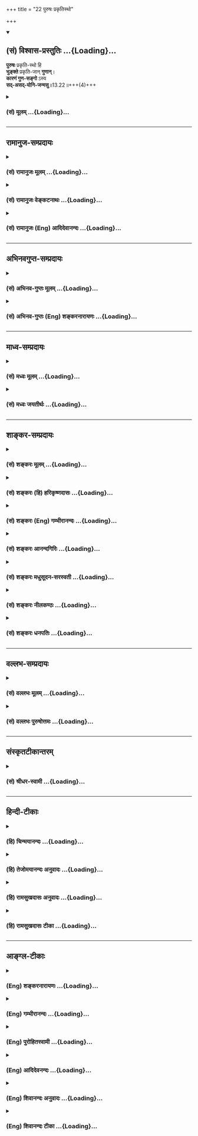 +++
title = "22 पुरुषः प्रकृतिस्थो"

+++
<div class="js_include" newlevelforh1="2" title="(सं) विश्वास-प्रस्तुतिः" unfilled url="/mahAbhAratam/vyAsaH/shlokashaH/06-bhIShma-parva/03-bhagavad-gItA-parva/saMskRtam/vishvAsa-prastutiH/13_xetra-xetrajna-yogaH/22_puruShaH_prakRtis.md">
<details open><summary><h2>(सं) विश्वास-प्रस्तुतिः ...{Loading}...</h2></summary>

**पुरुषः** प्रकृति-स्थो हि  
**भुङ्क्ते** प्रकृति-जान् **गुणान्**।  
**कारणं गुण-सङ्गो** ऽस्य  
**सद्-असद्-योनि-जन्मसु**॥13.22॥+++(4)+++
</details>
</div>
<div class="js_include collapsed" newlevelforh1="3" title="(सं) मूलम्" unfilled url="/mahAbhAratam/vyAsaH/shlokashaH/06-bhIShma-parva/03-bhagavad-gItA-parva/saMskRtam/mUlam/13_xetra-xetrajna-yogaH/22_puruShaH_prakRtis.md">
<details><summary><h3>(सं) मूलम् ...{Loading}...</h3></summary>

पुरुषः प्रकृतिस्थो हि भुङ्क्ते प्रकृतिजान्गुणान्।  
कारणं गुणसङ्गोऽस्य सदसद्योनिजन्मसु।।13.22।।
</details>
</div>


_________________
## रामानुज-सम्प्रदायः
<div class="js_include collapsed" newlevelforh1="3" title="(सं) रामानुजः मूलम्" unfilled url="/mahAbhAratam/vyAsaH/shlokashaH/06-bhIShma-parva/03-bhagavad-gItA-parva/saMskRtam/rAmAnujaH/mUlam/13_xetra-xetrajna-yogaH/22_puruShaH_prakRtis.md">
<details><summary><h3>(सं) रामानुजः मूलम् ...{Loading}...</h3></summary>

।।13.21।। गुणशब्दः स्वकार्येषु औपचारिकः; स्वतःस्वानुभवैकसुखः **पुरुषः
प्रकृतिस्थः** प्रकृतिसंसृष्टः **प्रकृतिजान् गुणान्**
प्रकृतिसंसर्गौपाधिकान् सत्त्वादिगुणकार्यभूतान् सुखदुःखादीन् **भुङ्क्ते**
अनुभवति। प्रकृतिसंसर्गहेतुम् आह --
पूर्वपूर्वप्रकृतिपरिणामरूपदेवमनुष्यादियोनिविशेषेषु स्थितः अयं पुरुषः
तत्तद्योनिप्रयुक्तसत्त्वादिगुणमयेषुसुखदुःखादिषु सक्तः तत्साधनहेतुभूतेषु
पुण्यपापकर्मसु प्रवर्तते; ततः तत्पुण्यपापफलानुभवाय सदसद्योनिषु
साध्वसाधुयोनिषु जायते। ततः च कर्म आरभते; ततः च जायते; यावद्
अमानित्वादिकान् आत्मप्राप्तिसाधनभूतान् गुणान् न सेवते; तावद् एव संसरति;
तदिदम् उक्तम् -- **कारणं गुणसङ्गः अस्य सदसद्योनिजन्मसु।** इति।

</details>
</div>
<div class="js_include collapsed" newlevelforh1="3" title="(सं) रामानुजः वेङ्कटनाथः" unfilled url="/mahAbhAratam/vyAsaH/shlokashaH/06-bhIShma-parva/03-bhagavad-gItA-parva/saMskRtam/rAmAnujaH/venkaTanAthaH/13_xetra-xetrajna-yogaH/22_puruShaH_prakRtis.md">
<details><summary><h3>(सं) रामानुजः वेङ्कटनाथः ...{Loading}...</h3></summary>

\[13.22\] इत्यनन्तरोक्तिश्च व्याहन्येतेति भावः।  
  
।।13.22।। उक्तैकदेशे शङ्कोदयार्थमुक्तवक्ष्यमाणपुनरुक्तिपरिहारार्थं चोक्तं
विविच्यानुभाषते -- एवमिति। परिशुद्धस्यानुभवसुखैकतानस्य प्रत्यगात्मनो
वैषयिकबाह्यसुखदुःखोपभोगो न तात्त्विकः स्यात्; अपि तु स्फटिकमणौ
जपाकुसुमपाटलिमवदासक्तिविशेषादारोपित एव स्यादिति शङ्कापुरुषः इत्यर्धेन
परिह्रियत इत्याह -- पुरुषस्येति। सत्त्वादिगुणा न साक्षाद्भोक्तव्याः;
सुखदुःखमोहकार्योन्नेयतयातीन्द्रियत्वात्; तत्सुखदुःखानां भोक्तृत्वं च
प्रसक्तमुपपादनीयम् तच्च हिशब्देन द्योतितम्। अत्र तुप्रकृतिजान् गुणान्
भुङक्ते इति गुणभोक्तृत्वं कथमुच्यते इत्यत्राह -- गुणशब्द
इति। स्वकार्येष्विति लक्षणानिमित्तकथनम्। स्वशब्देन गुणस्वरूपग्रहणम्।
यद्यपि गुणशब्दः सुखदुःखेष्वपि मुख्यः; तथापि
प्रकृतिगुणत्वस्यविवक्षितत्वादौपचारिक इत्युक्तम्। उत्तरत्रापि हि बहुशो
गुणशब्दः सत्त्वादिविषय एव। यथावस्थिताकारोऽत्र पुरुषशब्देनानूदित इत्याह
-- स्वतस्स्वानुभवैकसुख इति। प्रकृतिस्थशब्दः स्वास्थ्यादिपरोऽपि प्रयुज्यत
इति तद्व्युदासायप्रकृतिसंसृष्ट इत्युक्तम्। प्रकृतिजान् इत्यनेन
प्रकृत्याश्रयत्वं न विवक्षितम्;सुख्यहं; दुःख्यहम् इति स्वाश्रिततयैव
तदुपलम्भात्; अन्तःकरणविकाराणां सुखादीनां स्वात्मन्यारोप इति पक्षस्य
निर्दिष्टप्रमाणविरुद्धत्वात्। अतस्तदुपाधिकत्वमेव विवक्षितमिति ज्ञापनाय
प्रकृतिसंसर्गोपाधिकत्वोक्तिः। आदिशब्देन
पूर्वसमभिव्याहृतेच्छाद्वेषादिसङ्ग्रहः। तेऽपि हि कर्मफलभूता भोक्तव्याः।
आत्मनेपदान्तत्वादर्थानन्वयाच्चात्र पालनार्थत्वमयुक्तम्
अभ्यवहारार्थोऽप्यत्रानौचित्यादेव त्यक्तः अतोऽत्रभुङ्क्ते इति
प्रस्तुतानुभवमात्रं विवक्षितम्। स्वसमवेतवर्तमानसुखदुःखसाक्षात्कारो भोग
इत्यपि हि लक्षयन्तीत्यभिप्रायेणाह -- अनुभवतीति।  
  
स्वानुभवैकतानस्य वैषयिसुखदुःखोपभोगे प्रकृतिसंसर्गो हेतुरुक्तः;
परिशुद्धस्यात्मनः सोऽपि प्रकृतिसंसर्गः कथं इति शङ्कामनन्तरं
परिहरतीत्यभिप्रायेणाहप्रकृतिसंसर्गहेतुमाहेति। बीजाङ्कुरन्यायेन
प्रवाहानादित्वादन्योन्याश्रयणचक्रकादिपरिहारः सिद्धः अनवस्था च न दोषः
प्रवाहेषु च पूर्वहेतुवैचित्र्यादुत्तरोत्तरवैचित्र्यसिद्धिः। गुगसङ्गस्य
विहितनिषिद्धकर्मद्वारा
तत्फलानुभवार्थविचित्रजन्महेतुत्वाच्छास्त्रसाफल्यं; रमणीयचरणा अभ्याशो ह
यत्ते रमणीयां योनिमापद्येरन् ৷৷. कपूयचरणा अभ्याशो ह यत्ते कपूयां
योनिमापद्येरन् \[छां.उ.5।10।7\] इति सदसद्योनिप्राप्तेः
कर्ममूलत्वश्रुत्यविरोधं चाह -- पूर्वपूर्वेति। सत्त्वादीनां
साक्षात्सङ्गास्पदत्वायोगादत्रापि गुणशब्दस्य
पूर्ववदौपचारिकत्वाभिप्रायेणसत्त्वादिगुणमयेषु सुखदुःखादिष्वित्युक्तम्।
दुःखसङ्गो नाम दुःखे सुखभ्रान्त्या सङ्गः दुःखहेतुषु हि सागरतरणादिषु
सुखलवसङ्गात्सज्जते भ्रान्तिज्ञानवतां पुंसां प्रहारोऽपि सुखायते; इति
चाहुः। यो हि यदिच्छति; तस्य तस्मिन् तत्साधने वा कार्यताबोध इति स्थिते
सुखस्य स्वरूपेण कर्तुमशक्यत्वात्तत्साधनेष्वेव
पुरुषप्रवृत्तिरित्यभिप्रायेणतत्साधनभूतेष्वित्युक्तम्। श्रूयते च -- स
यथाकामो भवति तत्क्रतुर्भवति इति अस्तिनास्तीत्याद्यर्थतायामनन्वयात्; तद्य
इह रमणीयचरणा अभ्याशो ह यत्ते रमणीयां योनिमापद्येरन् ब्राह्मणयोनिं वा
क्षत्रिययोनिं वा वैश्ययोनिं वा। अथ य इह कपूयचरणा अभ्याशो ह यत्ते कपूयां
योनिमापद्येरन् श्वयोनिं वा सूकरयोनिं वा चण्डालयोनिं वा \[छां.उ.5।10।7\]
इत्यादिश्रुत्यनुसाराच्च; साध्वसाधुशब्दः साध्वसाधुषु योनिष्विति
वदतासदसतोर्योनिषु जन्मसु (शं.) इति परव्याख्या निरस्ता। बहुवचनेनैकस्यैव
पुरुषस्य प्रवाहरूपेण विचित्रानन्तसदसद्योनिसम्बन्धो विवक्षित
इत्यभिप्रायेणततश्च कर्मारभते; ततश्च जायत इत्यादिकमुक्तम्। एवं
प्रवाहतोऽनादित्ववदविच्छेदात्प्रवाहानन्तत्वमपि किं स्यात् इति शङ्कां
परिहरतियावदिति। प्रकृतिसंसर्गस्य गुणसंसर्गः कारणमित्युक्ते सति
अर्थात्कारणाभावे कार्याभावः \[वै.द.1।2।1\] इति
न्यायादमानित्वादिभिर्गुणसङ्गनिवृत्त्या
सदसद्योनिजन्मप्रवाहोऽप्युच्छिद्येतेत्युक्तं भवतीत्याह -- तदिदमुक्तमिति।
अत्र कण्ठोक्त्यभावेऽपि गुणसङ्गस्य पूर्वपूर्वदेहसम्बन्धप्रयुक्तत्वं
कर्मद्वारा योनिप्राप्तिहेतुत्वादिकं च श्रुतिस्मृत्यन्तरानुसारादभिप्रायत
उक्तमिति भावः।  
  

</details>
</div>
<div class="js_include collapsed" newlevelforh1="3" title="(सं) रामानुजः (Eng) आदिदेवानन्दः" unfilled url="/mahAbhAratam/vyAsaH/shlokashaH/06-bhIShma-parva/03-bhagavad-gItA-parva/saMskRtam/rAmAnujaH/english/AdidevAnandaH/13_xetra-xetrajna-yogaH/22_puruShaH_prakRtis.md">
<details><summary><h3>(सं) रामानुजः (Eng) आदिदेवानन्दः ...{Loading}...</h3></summary>

13.22 The self, settled in a series of bodies of divinities, men etc.,
which are modifications of Prakrti, becomes attached to happiness, pain etc., resulting from the Sattva and other alities associated with the respective wombs, and hence engages Itself in virtuous and sinful deeds,
constituting the means for happiness, misery etc. In order to experience the fruits of those good and evil deeds, It is born again in good and evil wombs. Then It becomes active and conseently is born again as a result of Its activities. As long as It does not cultivate alities like modesty etc., which are the means for realising the self, so long Its entanglement in Samsara continues like this. Thus, it has been declared here that attachment causes births in good and evil wombs.

</details>
</div>


_________________
## अभिनवगुप्त-सम्प्रदायः
<div class="js_include collapsed" newlevelforh1="3" title="(सं) अभिनव-गुप्तः मूलम्" unfilled url="/mahAbhAratam/vyAsaH/shlokashaH/06-bhIShma-parva/03-bhagavad-gItA-parva/saMskRtam/abhinava-guptaH/mUlam/13_xetra-xetrajna-yogaH/22_puruShaH_prakRtis.md">
<details><summary><h3>(सं) अभिनव-गुप्तः मूलम् ...{Loading}...</h3></summary>

।।13.20 -- 13.23।। एतल्लक्षणं कृत्वा परीक्षा क्रियते -- प्रकृतिमित्यादि
पर इत्यन्तम्। प्रकृतिरप्यनादिः +++(;N कार्यकारणप्रकृतिरप्यनादिः)+++
कारणान्तराभावात्। ,विकाराः पटादयः। प्रकृतिरिति कार्यकारणभावे हेतुः।
पुरुषस्तु प्रधान्यात् भोक्ता। प्रकृतिपुरुषयोः पङ्ग्वन्धवत्
किलान्योन्यापेक्षा वृत्तिः। अत एवास्य \[पुरुषस्य\] शास्त्रकृद्भिः
नानाकारैर्नामभिरभिधीयते रूपम् उपद्रष्टा इत्यादिभिः। अयमत्र तात्पर्यार्थः
-- प्रकृतिः तद्विकारः; चतुर्दशविधः सर्गः; तथा पुरुषः; एतत्सर्वम् अनादि
नित्यं च ब्रह्मतत्वाच्छुरितत्वे सति तदनन्यत्वात्।

</details>
</div>
<div class="js_include collapsed" newlevelforh1="3" title="(सं) अभिनव-गुप्तः (Eng) शङ्करनारायणः" unfilled url="/mahAbhAratam/vyAsaH/shlokashaH/06-bhIShma-parva/03-bhagavad-gItA-parva/saMskRtam/abhinava-guptaH/english/shankaranArAyaNaH/13_xetra-xetrajna-yogaH/22_puruShaH_prakRtis.md">
<details><summary><h3>(सं) अभिनव-गुप्तः (Eng) शङ्करनारायणः ...{Loading}...</h3></summary>

13.22 See Comment under 13.23

</details>
</div>


_________________
## माध्व-सम्प्रदायः
<div class="js_include collapsed" newlevelforh1="3" title="(सं) मध्वः मूलम्" unfilled url="/mahAbhAratam/vyAsaH/shlokashaH/06-bhIShma-parva/03-bhagavad-gItA-parva/saMskRtam/madhvaH/mUlam/13_xetra-xetrajna-yogaH/22_puruShaH_prakRtis.md">
<details><summary><h3>(सं) मध्वः मूलम् ...{Loading}...</h3></summary>

।।13.22।। Sri Madhvacharya did not comment on this sloka.

</details>
</div>
<div class="js_include collapsed" newlevelforh1="3" title="(सं) मध्वः जयतीर्थः" unfilled url="/mahAbhAratam/vyAsaH/shlokashaH/06-bhIShma-parva/03-bhagavad-gItA-parva/saMskRtam/madhvaH/jayatIrthaH/13_xetra-xetrajna-yogaH/22_puruShaH_prakRtis.md">
<details><summary><h3>(सं) मध्वः जयतीर्थः ...{Loading}...</h3></summary>

।।13.22।। Sri Jayatirtha did not comment on this sloka.

</details>
</div>


_________________
## शाङ्कर-सम्प्रदायः
<div class="js_include collapsed" newlevelforh1="3" title="(सं) शङ्करः मूलम्" unfilled url="/mahAbhAratam/vyAsaH/shlokashaH/06-bhIShma-parva/03-bhagavad-gItA-parva/saMskRtam/shankaraH/mUlam/13_xetra-xetrajna-yogaH/22_puruShaH_prakRtis.md">
<details><summary><h3>(सं) शङ्करः मूलम् ...{Loading}...</h3></summary>

।।13.22।। -- **पुरुषः** भोक्ता **प्रकृतिस्थः** प्रकृतौ अविद्यालक्षणायां
कार्यकरणरूपेण परिणतायां स्थितः प्रकृतिस्थः; प्रकृतिमात्मत्वेन गतः
इत्येतत्; **हि** यस्मात्; तस्मात् **भुङ्क्ते** उपलभते इत्यर्थः।
**प्रकृतिजान्** प्रकृतितः जातान् सुखदुःखमोहाकाराभिव्यक्तान् **गुणान्**
सुखी; दुःखी; मूढः; पण्डितः अहम् इत्येवम्। सत्यामपि अविद्यायां
सुखदुःखमोहेषु गुणेषु भुज्यमानेषु यः सङ्गः आत्मभावः संसारस्य सः प्रधानं
कारणं जन्मनः; सः यथाकामो भवति तत्क्रतुर्भवति (बृह0 उ₀ 4।4।5)
इत्यादिश्रुतेः। तदेतत् आह -- **कारणं** हेतुः **गुणसङ्गः** गुणेषु सङ्गः
**अस्य** पुरुषस्य भोक्तुः **सदसद्योनिजन्मसु;** सत्यश्च असत्यश्च योनयः
सदसद्योनयः तासु सदसद्योनिषु जन्मानि सदसद्योनिजन्मानि; तेषु
सदसद्योनिजन्मसु विषयभूतेषु कारणं गुणसङ्गः। अथवा; सदसद्योनिजन्मसु अस्य
संसारस्य कारणं गुणसङ्गः इति संसारपदमध्याहार्यम्। सद्योनयः देवादियोनयः
असद्योनयः पश्वादियोनयः। सामर्थ्यात् सदसद्योनयः मनुष्ययोनयोऽपि अविरुद्धाः
द्रष्टव्याः।। एतत् उक्तं भवति -- प्रकृतिस्थत्वाख्या अविद्या; गुणेषु च
सङ्गः कामः; संसारस्य कारणमिति। तच्च परिवर्जनाय उच्यते। अस्य च
निवृत्तिकारणं ज्ञानवैराग्ये ससंन्यासे गीताशास्त्रे प्रसिद्धम्। तच्च
ज्ञानं पुरस्तात् उपन्यस्तं क्षेत्रक्षेत्रज्ञविषयम् यज्ज्ञात्वामृतमश्नुते
इति। उक्तं च अन्यापोहेन अतद्धर्माध्यारोपेण च।। तस्यैव पुनः साक्षात्
निर्देशः क्रियते --,

</details>
</div>
<div class="js_include collapsed" newlevelforh1="3" title="(सं) शङ्करः (हि) हरिकृष्णदासः" unfilled url="/mahAbhAratam/vyAsaH/shlokashaH/06-bhIShma-parva/03-bhagavad-gItA-parva/saMskRtam/shankaraH/hindI/harikRShNadAsaH/13_xetra-xetrajna-yogaH/22_puruShaH_prakRtis.md">
<details><summary><h3>(सं) शङ्करः (हि) हरिकृष्णदासः ...{Loading}...</h3></summary>

।।13.22।। यह जो कहा कि सुखदुःखोंका भोक्तृत्व ही पुरुषका संसारित्व है; सो
वह उसमें किस कारणसे है यह बतलाते हैं --, क्योंकि पुरुष -- जीवात्मा
प्रकृतिमें स्थित है अर्थात् कार्य और करणके रूपमें परिणत हुई अविद्यारूपा
प्रकृतिमें स्थित है -- प्रकृतिको अपना स्वरूप मानता है; इसलिये वह
प्रकृतिसे उत्पन्न हुए सुखदुःख और मोहरूपसे प्रकट गुणोंको मैं सुखी हूँ;
दुःखी हूँ; मूढ़ हूँ; पण्डित हूँ इस प्रकार मानता हुआ भोगता है अर्थात्
उनका उपभोग करता है। यद्यपि जन्मका कारण अविद्या है तो भी भोगे जाते हुए
सुखदुःख और मोहरूप गुणोंमें जो आसक्त हो जाना है -- तद्रूप हो जाना है; वह
जन्मरूप संसारका प्रधान कारण है। वह जैसी कामनावाला होता है वैसा ही कर्म
करता है इस श्रुतिसे भी यही बात सिद्ध होती है। इसी बातको भगवान् कहते हैं
कि गुणोंका सङ्ग ही अर्थात् गुणोंमें जो आसक्ति है वही इस भोक्ता पुरुषके
अच्छीबुरी योनियोंमें जन्म लेनेका कारण है। अच्छी और बुरी योनियोंका नाम
सदसत् योनि है; उनमें जन्मोंका होना सदसद्योनिजन्म है; इन भोग्यरूप
सदसद्योनिजन्मोंका कारण गुणोंका सङ्ग ही है। अथवा संसारपदका अध्याहार करके
यह अर्थ कर लेना चाहिये कि अच्छी औरबुरी योनियोंमें जन्म लेकर गुणोंका सङ्ग
करना ही इस संसारका कारण है। देवादि योनियाँ सत् योनि हैं और पशु आदि
योनियाँ असत् योनि हैं। प्रकरणकी सामर्थ्यसे मनुष्ययोनियोंको भी सत् असत्
योनियाँ माननेमें ( किसी प्रकारका ) विरोध नहीं समझना चाहिये। कहनेका
तात्पर्य यह है कि प्रकृतिमें स्थित होनारूप अविद्या और गुणोंका सङ्ग --
आसक्ति ये ही दोनों संसारके कारण हैं और वे छोड़नेके लिये ही बतलाये गये
हैं। गीताशास्त्रमें इनकी निवृत्तिके साधन संन्यासके सहित ज्ञान और वैराग्य
प्रसिद्ध हैं। वह क्षेत्रक्षेत्रज्ञविषयक ज्ञान पहले बतलाया ही गया है। साथ
ही ( न सत्तन्नासदुच्यते इत्यादि कथनसे ) अन्यों ( धर्मों ) का निषेध करके
और ( सर्वतः पाणिपादम् इत्यादि कथनसे ) अनात्म धर्मोंका अध्यारोप करके
ज्ञेयके स्वरूपका भी यज्ज्ञात्वामृतमश्नुते आदि वचनोंसे प्रतिपादन किया गया
है।

</details>
</div>
<div class="js_include collapsed" newlevelforh1="3" title="(सं) शङ्करः (Eng) गम्भीरानन्दः" unfilled url="/mahAbhAratam/vyAsaH/shlokashaH/06-bhIShma-parva/03-bhagavad-gItA-parva/saMskRtam/shankaraH/english/gambhIrAnandaH/13_xetra-xetrajna-yogaH/22_puruShaH_prakRtis.md">
<details><summary><h3>(सं) शङ्करः (Eng) गम्भीरानन्दः ...{Loading}...</h3></summary>

13.22 Hi, since; purusah, the soul, the experiencer; is prakrtisthah,
seated in Nature, which is characterized as ignorance and gets
transformed into body and organs, i.e., (since the soul) has become
identified with Nature; therefore, bhunkte, \[Bhunkte, lit. enjoys, here
means 'experiences'.-Tr.\] it enjoys, i.e. experiences; gunan, the
alities-manifest as happiness, sorrow and delusion; prakrtijan, born of
Nature, thinking thus, 'I am happy, sorrowful, deluded, learned.' Even
though ignorance continues as a cause, still the main cause of worldly
existence, of birth, is the contact, the self-identification, with the
alities-happiness,sorrow, and delusion-when they are experienced, as is
affirmed by the Upanisadic text, 'What it desires, it resolves' (Br.
4.4.5) \[See Sankaracarya's Comm. on this.-Tr.\]. That very fact is
stated here: Gunasangah, contact with the alities; is karanam, the
cause; asya, of its, the soul's, the experiencer's;
sad-asad-yoni-janmasu, births in good and evil wombs.
Self-identification with the alities is the cause of the experience of
births in good and evil wombs. Or the meaning is, 'Self-identification
with the alities is the cause or its worldly existence through birth in
good and evil wombs,' where the words 'of worldly existence' have to be
supplied. The good wombs are he wombs of gods and others; evil wombs are
the wombs of gods and others; evil wombs are the wombs of beasts etc.
From the force of the context it is to be understood that there is no
contradiction in including even human wombs among 'good and evil wombs'.
It amounts to saying that ignorance-called 'being seated in Nature'-and
the contact with. i.e. the desire for, the alities are the causes of
worldly existence. And this is said so that they can be avoided. And in
the scripture Gita it is a well-known fact that knowledge and
dispassion, accompanied with renunciation, are the causes of removing
this (ignorance and self-identification with the alities). That
knowledge about the field and the Knower of the field, too, has been
presented earlier. This has also been said in, '৷৷.by realizing which
one attains Immortality' (12), etc., through the process of refutation
of elements alien (to the Self) and superimposition of alities belonging
to others (that are not the Self). \[Verse 12 deals with the refutation
of alien elements, and vere 13 with the superimposition of alities
belonging to others.\] A direct presentation is again being made of that
(knowledge) itself:

</details>
</div>
<div class="js_include collapsed" newlevelforh1="3" title="(सं) शङ्करः आनन्दगिरिः" unfilled url="/mahAbhAratam/vyAsaH/shlokashaH/06-bhIShma-parva/03-bhagavad-gItA-parva/saMskRtam/shankaraH/AnandagiriH/13_xetra-xetrajna-yogaH/22_puruShaH_prakRtis.md">
<details><summary><h3>(सं) शङ्करः आनन्दगिरिः ...{Loading}...</h3></summary>

।।13.21।। श्लोकान्तरं प्रश्नोत्तरत्वेनावतारयति -- **यदिति।** निमित्तं
वक्तुमादौ संसारित्वमस्याविद्यैक्याध्यासादित्याह -- **पुरुष इति।**
यस्मात्प्रकृतिमात्मत्वेन गतस्तस्माद्भुङ्क्त इति योजना। गुणविषयं
भोगमभिनयति -- **सुखीति।** अविद्याया भोगहेतुत्वात्किं
कारणान्वेषणयेत्याशङ्क्याह -- **सत्यमपीति।** सङ्गस्य जन्मादौ संसारे
प्रधानहेतुत्वे मानमाह -- **स यथेति।** उक्तेऽर्थे द्वितीयार्धमवतार्य
व्याचष्टे -- **तदेतदित्यादिना।** साध्याहारं योजनान्तरमाह -- **अथवेति।**
सदसद्योनीर्विविच्य व्याचष्टे -- **सद्योनय इति।**
योनिद्वयनिर्देशान्मध्यवर्तिन्यो मनुष्ययोनयोऽपि ध्वनिता इत्याह --
**सामर्थ्यादिति।** सङ्गस्य संसारकारणत्वे
नाविद्यायास्तत्कारणत्वमेकस्मादेव हेतोस्तदुपपत्तेरित्याशङ्क्याह --
**एतदिति।** अविद्योपादानं सङ्गो निमित्तमित्युभयोरपि कारणत्वं
सिध्यतीत्यर्थः। द्विविधहेतूक्तेर्विवक्षितं फलमाह -- **तच्चेति।**
सासङ्गस्याज्ञानस्य स्वतोऽनिवृत्तेस्तन्निवर्तकं वाच्यमित्याशङ्क्याह --
**अस्येति।** वैराग्ये सति संन्यासस्तत्पूर्वकं च ज्ञानं
सासङ्गाज्ञाननिवर्तकमित्यर्थः। उक्ते ज्ञाने मानमाह -- **गीतेति।**
अध्यायादौ चोक्तं ज्ञानमुदाहृतमित्याह -- **तच्चेति।** तदेव ज्ञानं
यज्ज्ञात्वेत्यादिना न सत्तन्नासदित्यन्तेनान्यनिषेधेन
सर्वतःपाणिपादमित्यादिना चातद्धर्माध्यासेनोक्तमित्याह --
**यज्ज्ञात्वेति।**

</details>
</div>
<div class="js_include collapsed" newlevelforh1="3" title="(सं) शङ्करः मधुसूदन-सरस्वती" unfilled url="/mahAbhAratam/vyAsaH/shlokashaH/06-bhIShma-parva/03-bhagavad-gItA-parva/saMskRtam/shankaraH/madhusUdana-sarasvatI/13_xetra-xetrajna-yogaH/22_puruShaH_prakRtis.md">
<details><summary><h3>(सं) शङ्करः मधुसूदन-सरस्वती ...{Loading}...</h3></summary>

।।13.22।। यत्पुरुषस्य सुखदुःखभोक्तृत्वं संसारित्वमित्युक्तं तस्य किं
निमित्तमित्युच्यते -- पुरुष इति। प्रकृतिर्माया तां मिथ्यैव
तादात्म्येनोपगतः प्रकृतिस्थो हि एव पुरुषो भुङ्क्ते उपलभते
प्रकृतिजान्गुणान्। अतः प्रकृतिजगुणोपलम्भहेतुषु सदसद्योनिजन्मसु सद्योनयो
देवाद्यास्तेषु हि सात्त्विकमिष्टं फलं भुज्यते; असद्योनयः पश्वाद्यास्तेषु
हि तामसमनिष्टं फलं भुज्यते; सदसद्योनयो धर्माधर्ममिश्रत्वाद्ब्राह्मणाद्या
मनुष्यास्तेषु हि राजसं मिश्रं फलं भुज्यते। अतस्तत्रास्य पुरुषस्य
गुणसङ्गः सत्त्वरजस्तमोगुणात्मक प्रकृतितादात्म्याभिमान एव कारणं न
त्वसङ्गस्य तस्य स्वतः संसार इत्यर्थः। अथवा गुणसङ्गो गुणेषु शब्दादिषु
सुखदुःखमोहात्मकेषु सङ्गोऽभिलाषः काम इति यावत्। स एवास्य सदसद्योनिजन्मसु
कारणम्। स यथाकामो भवति तत्क्रतुर्भवति यत्क्रतुर्भवति तत्कर्म कुरुते
यत्कर्म कुरुते तदभिसंपद्यते इति श्रुतेः। अस्मिन्नपि पक्षे मूलकारणत्वेन
प्रकृतितादात्म्याभिमानो द्रष्टव्यः।

</details>
</div>
<div class="js_include collapsed" newlevelforh1="3" title="(सं) शङ्करः नीलकण्ठः" unfilled url="/mahAbhAratam/vyAsaH/shlokashaH/06-bhIShma-parva/03-bhagavad-gItA-parva/saMskRtam/shankaraH/nIlakaNThaH/13_xetra-xetrajna-yogaH/22_puruShaH_prakRtis.md">
<details><summary><h3>(सं) शङ्करः नीलकण्ठः ...{Loading}...</h3></summary>

।।13.22।। ननु यथा बौद्धं कर्तृत्वं पुंस्यारोप्यते एवं पौंस्नं भोक्तृत्वं
बुद्धावस्त्वित्येतं भ्रमं वारयति -- **पुरुष इति।** हि प्रसिद्धम्।
प्रकृतिस्थः देहेन्द्रियमनःसंघातमध्यारूढस्तत्तादात्म्यं गत इत्यर्थः।
प्रकृतिजान् सुखदुःखमोहात्मकान् गुणान् भुङ्क्ते उपलभते। यदा तु
सुप्तिसमाधिमूर्च्छादौ प्रकृतिस्थत्वं नास्ति तदा न,सुखादीनुपलभते
तेनोपाधिगतान्येव सुखादीनि तदभावेन प्रतीयन्त इति सिद्धम्।
श्रुतिरपिआत्मेन्द्रियमनोयुक्तं भोक्तेत्याहुर्मनीषिणः
इतीन्द्रियमनोयोगादेवात्मनि भोक्तृत्वं दर्शयन्ति शुद्धस्य केवलस्य
भोक्तृत्वं नास्तीति दर्शयति। कुतस्तर्ह्यभोक्तुरप्यस्य प्राकृतो बन्ध इति
तत्राह -- **कारणमिति।** अस्य पुरुषस्य सदसद्योनिजन्मसु तत्र
सद्योनिजन्मानो देवाः; असद्योनिजन्मभाजस्तिर्यञ्चः स्थावराश्च।
सदसद्योनिजन्मानो मनुष्याः। एतेषु त्रिष्वपि जन्मसु प्राप्येषु अस्य पुंसो
गुणसङ्गः सुखादिष्वभिष्वङ्गः कारणं हेतुः। तथा हि सात्विका देवा भवन्ति
राजसा मनुष्यास्तामसाश्च पशवस्तेषां तत्तद्योनिप्राप्तौ तद्गुणप्राधान्यमेव
कारणम्। वक्ष्यति चऊर्ध्वं गच्छन्ति सत्वस्थाः इत्यादि। यद्वा प्रकृतिस्थो
विद्वानविद्वान्वा गुणान्भुङ्क्ते। पश्वादिभिश्चाविशेषात् इति न्यायात्।
तत्किं विद्वानिवाविद्वानपि कुतो न मुच्यते अविद्वानिव विद्वान्वा कुतो न
बध्यत इत्याशङ्क्याह -- **कारणमिति।** गुणेषु देहेन्द्रियविषयेषु सङ्गः
अहमिदं ममेदमित्यभिनिवेशः स एव जन्मकारणम्। विदुषां तु तदभावान्न जन्म।
समानेऽपि देहसंबन्धे यदा यक्षो देहाभिमानं धत्ते तदा स एव देहपीडया पीड्यते
न तु देहपतिर्जीवः। यदा त्वयं देहाभिमानं धत्ते तदा नेतर इति प्रसिद्धम्।
सङ्गस्य बन्धकत्वं न तु सांनिध्यमात्रं बन्धकम्। अतो विद्वदविदुषोः
समानेऽपि देहसंबन्धे सङ्गतदभावकृतो महान् विशेष इति भावः।

</details>
</div>
<div class="js_include collapsed" newlevelforh1="3" title="(सं) शङ्करः धनपतिः" unfilled url="/mahAbhAratam/vyAsaH/shlokashaH/06-bhIShma-parva/03-bhagavad-gItA-parva/saMskRtam/shankaraH/dhanapatiH/13_xetra-xetrajna-yogaH/22_puruShaH_prakRtis.md">
<details><summary><h3>(सं) शङ्करः धनपतिः ...{Loading}...</h3></summary>

।।13.22।। पुरुषस्य सुखदुःखभोक्तृत्वलक्षणसंसारित्वं किंनिमित्तमितिचेत्
अविद्यैक्याध्यासनिमित्तमित्याह -- पुरुष इति। हि यस्मात्पुरुषो
प्रकृतावविद्यालक्षणायां स्थितस्तदैक्याध्यासं प्राप्तस्तस्मात्सुखी दुःखी
मूढः पण्डितोऽहमित्येवं प्रकृते जातान्सुखदुःखमोहाकाराभिव्यक्तान्
गुणान्सत्त्वादीन् भुङ्क्ते उपलभते। प्रकृतिस्थस्तत्कार्ये देहे
तादात्म्येन स्थित इति त्वाचार्यैः
देहतादात्म्यस्याप्यविद्यातादात्म्याध्यासायत्तत्वं मुख्यार्थत्यागापत्तिं
चाभिप्रेत्य न व्याख्यातम्। भोक्तृत्वलक्षणे संसारित्वे प्रकृतिस्थत्वं
कारणमुक्त्वा जन्मनः प्रधानं कारणमाह -- कारणामिति। अस्य पुरुषस्य भोक्तुः
सत्यश्चासत्यश्च योनयः सद्योनयोदेवादियोनयः असद्योनयः पश्वादियोनयः।
योनिद्वयनिर्देशसामर्थ्यान्मध्यवर्तिन्यः सदसद्योनयो मनुष्ययोनयोपि
द्रष्टव्याः। तासु जन्मानि तेषु विषयभूतेषु गुणेषु गुणसङ्गः गुणेषु
सुखदुःखमोहात्मकेषु विषयेषु भूज्यमानेषु यस्तादात्म्यभाव आसीक्तिर्वा स एव
सत्यायामप्यविद्यायां प्रधानं कारणमित्यर्थः। स यथाकामो भवति तत्कतुर्भवति
यत्कतुर्भवति तत्कर्म कुरुते यत्कर्म कुरुते तदभिसंपद्यते इति श्रुतेः।
सदसद्योनिजन्मनस्तस्य संसारस्य गुणसङ्गः कारणमिति संसारपदमध्याहृत्य वा
व्याख्यायेयम्। गुणसङ्गः सत्त्वरजस्तमोगुणात्मकप्रकृतितादात्म्याभिमान इति
तु प्रकृतिमात्मत्वेन गतः प्रकृतिस्थ इत्यनेन
पौररुक्त्यमभिप्रेत्याचार्यैर्न व्याख्यातम्। गुणैः
शुभाशुभकर्मकारिभिरिन्द्रियैः सङ्गस्य विषयसङ्गाधीनत्वमभिप्रेत्य न
प्रदर्शितम्। इन्द्रियेभ्यः परा ह्यर्था इति श्रुतेः। अन्ये तु यद्वा
प्रकृतिस्थो विद्वान्वा गुणान् भुङ्क्ते। पश्वादिभिश्चाविशेषादितिन्यायात्।
तत्किं विद्वानिवाविद्वानपि कुतो न मुच्यते। अविद्वानिव विद्वानपि कुतो न
बध्यत इत्याशङ्क्याह -- कारणमिति। गुणेषु देहेन्द्रियविषयेषु सङ्गः अहमिदं
ममेदमित्यभिनिवेशः स एव जन्म कारणं विदुषां तु तदभावान्न जन्म। समानेऽपि
देहसंबन्धे यदा यक्षो देहाभिमानं धत्ते तदा स एव देहपीडया पीड्यते नतु
देहपतिर्जीवः। यदात्वयं देहाभिमानं धत्ते तदा नेतर इति प्रसिद्धम्। सङ्गस्य
बन्धकत्वं नतु सांनिध्यमात्रं बन्धकं अतो विद्वदविदुषो समानेपि देहसंबन्धे
संगतदभावकृतो महाविशेष इति भाव इति वर्णयन्ति। भाष्यकारैस्तु प्रकृतिं
पुरुषं चैव विद्य्धनादी उभावपीत्युपक्रमानुरोधेन
पुरुषशब्दार्थप्रदर्शनसामञ्जस्यभिप्रेत्यामर्थो न प्रदर्शितः।

</details>
</div>


_________________
## वल्लभ-सम्प्रदायः
<div class="js_include collapsed" newlevelforh1="3" title="(सं) वल्लभः मूलम्" unfilled url="/mahAbhAratam/vyAsaH/shlokashaH/06-bhIShma-parva/03-bhagavad-gItA-parva/saMskRtam/vallabhaH/mUlam/13_xetra-xetrajna-yogaH/22_puruShaH_prakRtis.md">
<details><summary><h3>(सं) वल्लभः मूलम् ...{Loading}...</h3></summary>

।।13.22।। एवं कार्यभेदमुक्त्वा तद्भोक्तृत्वमपि तस्य
प्रकृतिपरिणामक्षेत्रसंसर्गेणैव भवति; नान्यथेत्याह -- पुरुष इति।
प्रकृतिस्थ एव क्षेत्रस्थ एव जीवः प्रकृतिजान् गुणान्
सत्त्वादिपरिणामभूतांस्तत्कार्यभूतैरिन्द्रियैर्भुङ्क्ते भोक्ता भवति; न
त्वन्तर्यामिवदसङ्गः अनश्नन्नन्यो अभिचाकशीति
\[ऋक्सं.2।3।17।5मुं.उ.3।1।1श्वे.उ.4।6\] यथोक्तं भागवते -- \[3।26।67\]एवं
पराभिध्यानेन कर्तृत्वं प्रकृतेः पुमान्। कर्मसु क्रियमाणेषु गुणैरात्मनि
मन्यते।। तदस्य संसृतिर्बन्धः पारतन्त्र्यं च तत्कृतम्। भवत्यकर्तुरीशस्य
साक्षिणो निर्वृतात्मनः इतिकार्यकारणकर्त्तृत्वे द्रव्यज्ञानक्रियाश्रयाः।
बध्नन्ति नित्यदा मुक्तं मायिनं पुरुषं गुणाः \[2।5।19\] इति च। अतोऽस्य
पुरुषस्य प्रकृतिसंसर्गेण तिरोहिताक्षरस्वभावस्य तद्गुणसङ्ग एव
सदसद्योनिजन्मसु कारणं ज्ञातव्यम्।

</details>
</div>
<div class="js_include collapsed" newlevelforh1="3" title="(सं) वल्लभः पुरुषोत्तमः" unfilled url="/mahAbhAratam/vyAsaH/shlokashaH/06-bhIShma-parva/03-bhagavad-gItA-parva/saMskRtam/vallabhaH/puruShottamaH/13_xetra-xetrajna-yogaH/22_puruShaH_prakRtis.md">
<details><summary><h3>(सं) वल्लभः पुरुषोत्तमः ...{Loading}...</h3></summary>

  
  
।।13.22।। ततः किमत आह -- पुरुष इति। पुरुषः पुरुषरूपेण प्रकटो भगवान्;
प्रकृतिस्थः स्वरसानुभवस्थानस्थितः सन् प्रकृतिजान् गुणान् भुङक्ते
इतरसम्भोगं करोतीत्वर्थः। न तु पुरुषरूपस्य सदसद्योनिदेवतिर्यगादिरूपजन्मसु
गुणरसभोगेच्छा कारणं हेतुरित्यर्थः।  
  

</details>
</div>


_________________
## संस्कृतटीकान्तरम्
<div class="js_include collapsed" newlevelforh1="3" title="(सं) श्रीधर-स्वामी" unfilled url="/mahAbhAratam/vyAsaH/shlokashaH/06-bhIShma-parva/03-bhagavad-gItA-parva/saMskRtam/shrIdhara-svAmI/13_xetra-xetrajna-yogaH/22_puruShaH_prakRtis.md">
<details><summary><h3>(सं) श्रीधर-स्वामी ...{Loading}...</h3></summary>

।।13.22।। तथाप्यविकारिणो जन्मरहितस्य भोक्तृत्वं कथमित्यत आह **-- पुरुष
इति।** हि यस्मात्प्रकृतिस्थः तत्कार्यदेहे तादात्म्येन स्थितः पुरुषः।
अतस्तज्जनितान्सुखादीन्भुङ्क्ते। अस्य च पुरुषस्य सतीषु देवादियोनिषु;
असतीषु तिर्यगादियोनिषु यानि जन्मानि तेषु गुणसङ्गः। गुणैः
शुभाशुभकर्मकारिभिरिन्द्रियैः सङ्गः कारणमित्यर्थः।

</details>
</div>


_________________
## हिन्दी-टीकाः
<div class="js_include collapsed" newlevelforh1="3" title="(हि) चिन्मयानन्दः" unfilled url="/mahAbhAratam/vyAsaH/shlokashaH/06-bhIShma-parva/03-bhagavad-gItA-parva/hindI/chinmayAnandaH/13_xetra-xetrajna-yogaH/22_puruShaH_prakRtis.md">
<details><summary><h3>(हि) चिन्मयानन्दः ...{Loading}...</h3></summary>

।।13.22।। यद्यपि पूर्ण पुरुष परमात्मा का कोई संसार नहीं है; तथापि
प्रकृति से उत्पन्न उपाधियों से अविच्छिन्नसा हुआ वह भोक्ता भाव को प्राप्त
होता है। यही प्रकृतिस्थ पुरुष है। शीतउष्ण; रागद्वेष; सुखदुख आदि गुण जड़
प्रकृति (क्षेत्र) के धर्म हैं। किन्तु उपाधियों के साथ अहंभाव से
तादात्म्य होने के कारण यह पुरुष उसे अपने ही धर्म मानकर व्यर्थ ही दुखों
को भोगता है। इससे यह स्पष्ट होता है कि पुरुष का दुख प्रकृति के कारण
नहीं; वरन् उसके साथ हुए तादात्म्य के कारण है। प्रकृति के गुणों के साथ
अत्याधिक आसक्ति हो जाने के कारण यह पुरुष असंख्य शुभ और अशुभ; उत्तम और
अधम योनियों में जन्म लेता रहता है। ये असंख्य जन्म उसे उन वासनाओं के
अनुसार प्राप्त होते हैं; जिन्हें वह जगत् में कार्य करते और फल भोगते हुए
अर्जित करता रहता है। इस प्रकार; पारमार्थिक दृष्टि से सच्चिदानन्द स्वरूप
होते हुए भी अविद्यावशात् यह पुरुष कर्ता; भोक्ता; सुखी; दुखी; इहलोक
परलोकगामी संसारी जीव बन जाता है आत्म अज्ञान और प्रकृतिजनित गुणों से
आसक्ति ही पुरुष के सांसारिक दुख का कारण है। अत संसार की आत्यन्तिक
निवृत्ति के लिए जो ज्ञानमार्ग है; उसके दो अंग हैं विवेक और वैराग्य। साधक
को चाहिए कि वह विवेक के द्वारा आत्मज्ञान प्राप्त करे और वैराग्य के
द्वारा मिथ्या आसक्ति का त्याग करे। अगले श्लोक में परमात्मा का ही साक्षात्
निर्देश करते हुए भगवान् श्रीकृष्ण कहते हैं

</details>
</div>
<div class="js_include collapsed" newlevelforh1="3" title="(हि) तेजोमयानन्दः अनुवादः" unfilled url="/mahAbhAratam/vyAsaH/shlokashaH/06-bhIShma-parva/03-bhagavad-gItA-parva/hindI/tejomayAnandaH/anuvAdaH/13_xetra-xetrajna-yogaH/22_puruShaH_prakRtis.md">
<details><summary><h3>(हि) तेजोमयानन्दः अनुवादः ...{Loading}...</h3></summary>

।।13.22।। प्रकृति में स्थित पुरुष प्रकृति से उत्पन्न गुणों को भोगता है।
इन गुणों का संग ही इस पुरुष (जीव) के शुभ और अशुभ योनियों में जन्म लेने
का कारण है।।  
  

</details>
</div>
<div class="js_include collapsed" newlevelforh1="3" title="(हि) रामसुखदासः अनुवादः" unfilled url="/mahAbhAratam/vyAsaH/shlokashaH/06-bhIShma-parva/03-bhagavad-gItA-parva/hindI/rAmasukhadAsaH/anuvAdaH/13_xetra-xetrajna-yogaH/22_puruShaH_prakRtis.md">
<details><summary><h3>(हि) रामसुखदासः अनुवादः ...{Loading}...</h3></summary>

।।13.22।। प्रकृतिमें स्थित पुरुष ही प्रकृतिजन्य गुणोंका भोक्ता बनता है और
गुणोंका सङ्ग ही उसके ऊँच-नीच योनियोंमें जन्म लेनेका कारण बनता है।

</details>
</div>
<div class="js_include collapsed" newlevelforh1="3" title="(हि) रामसुखदासः टीका" unfilled url="/mahAbhAratam/vyAsaH/shlokashaH/06-bhIShma-parva/03-bhagavad-gItA-parva/hindI/rAmasukhadAsaH/TIkA/13_xetra-xetrajna-yogaH/22_puruShaH_prakRtis.md">
<details><summary><h3>(हि) रामसुखदासः टीका ...{Loading}...</h3></summary>

।।13.22।।***व्याख्या --***  **पुरुषः प्रकृतिस्थो (टिप्पणी प₀ 697) हि
भुङ्क्ते प्रकृतिजान्गुणान् --** वास्तवमें पुरुष प्रकृति(शरीर) में स्थित
है ही नहीं। परन्तु जब वह प्रकृति(शरीर)के साथ तादात्म्य करके शरीरको मैं
और मेरा मान लेता है; तब वह प्रकृतिमें स्थित कहा जाता है। ऐसा प्रकृतिस्थ
पुरुष ही (गुणोंके द्वारा रचित अनुकूलप्रतिकूल परिस्थितिको सुखदायीदुःखदायी
मानकर) अनुकूल परिस्थितिके आनेपर सुखी होता है और प्रतिकूल परिस्थितिके
आनेपर दुःखी होता है। यही पुरुषका प्रकृतिजन्य गुणोंका भोक्ता बनना है। जैसे
मोटरदुर्घटनामें मोटर और चालक -- दोनोंका हाथ रहता है। क्रियाके होनेमें तो
केवल मोटरकी ही प्रधानता रहती है; पर दुर्घटनाका फल (दण्ड) मोटरसे अपना
सम्बन्ध जोड़नेवाले चालक(कर्ता) को ही भोगना पड़ता है। ऐसे ही सांसारिक
कार्योंको करनेमें प्रकृति और पुरुष -- दोनोंका हाथ रहता है। क्रियाओंके
होनेमें तो केवल शरीरकी ही प्रधानता रहती है; पर सुखदुःखरूप फल शरीरसे अपना
सम्बन्ध जोड़नेवाले पुरुष(कर्ता) को ही भोगना पड़ता है। अगर वह शरीरके साथ
अपना सम्बन्ध न जोड़े और सम्पूर्ण क्रियाओंको प्रकृतिके द्वारा ही होती हुई
माने (गीता 13। 29); तो वह उन क्रियाओंका फल भोगनेवाला नहीं बनेगा।**कारणं
गुणसङ्गोऽस्य सदसद्योनिजन्मसु --** जिन योनियोंमें सुखकी बहुलता होती है;
उनको सत्योनि कहते हैं और जिन योनियोंमें दुःखकी बहुलता होती है; उनको
असत्योनि कहते हैं। पुरुषका सत्असत् योनियोंमें जन्म लेनेका कारण गुणोंका
सङ्ग ही है। सत्त्व; रज और तम -- ये तीनों गुण प्रकृतिसे उत्पन्न होते हैं।
इन तीनों गुणोंसे ही सम्पूर्ण पदार्थों और क्रियाओंकी उत्पत्ति होती है।
प्रकृतिस्थ पुरुष जब इन गुणोंके साथ अपना सम्बन्ध मान लेता है; तब ये उसके
ऊँचनीच योनियोंमें जन्म लेनेका कारण बन जाते हैं। प्रकृतिमें स्थित होनेसे
ही पुरुष प्रकृतिजन्य गुणोंका भोक्ता बनता है और यह गुणोंका सङ्ग; आसक्ति;
प्रियता ही पुरुषको ऊँचनीच योनियोंमें ले जानेका कारण बनती है। अगर यह
प्रकृतिस्थ न हो; प्रकृति(शरीर) में अहंताममता न करे; अपने स्वरूपमें स्थित
रहे; तो यह पुरुष सुखदुःखका भोक्ता कभी नहीं बनता; प्रत्युत सुखदुःखमें सम
हो जाता है; स्वस्थ हो जाता है (गीता 14। 24)। अतः यह प्रकृतिमें भी स्थित
हो सकता है और अपने स्वरूपमें भी। अन्तर इतना ही है कि प्रकृतिमें स्थित
होनेमें तो यह परतन्त्र है और स्वरूपमें स्थित होनेमें यह स्वाभाविक
स्वतन्त्र है। बन्धनमें पड़ना इसका अस्वाभाविक है और मुक्त होना इसका
स्वाभाविक है। इसलिये बन्धन इसको सुहाता नहीं है और मुक्त होना इसको सुहाता
है। जहाँ प्रकृति और पुरुष -- दोनोंका भेद (विवेक) है; वहाँ ही प्रकृतिके
साथ तादात्म्य करनेका; सम्बन्ध जोड़नेका अज्ञान है। इस अज्ञानसे ही यह
पुरुष स्वयं प्रकृतिके साथ तादात्म्य कर लेता है। तादात्म्य कर लेनेसे यह
पुरुष अपनेको प्रकृतिस्थ अर्थात् प्रकृति(शरीर) में स्थित मान लेता है।
प्रकृतिस्थ होनेसे शरीरमें मैं और मेरापन हो जाता है। यही गुणोंका सङ्ग है।
इस गुणसङ्गसे पुरुष बँध जाता है (गीता 14। 5)। गुणोंके द्वारा बँध जानेसे
ही पुरुषकी गुणोंके अनुसार गति होती है (गीता 14। 18)।***सम्बन्ध --*** 
उन्नीसवें; बीसवें और इक्कीसवें श्लोकमें प्रकृति और पुरुषका वर्णन हुआ। अब
आगेके श्लोकमें पुरुषका विशेषतासे वर्णन करते हैं।

</details>
</div>


_________________
## आङ्ग्ल-टीकाः
<div class="js_include collapsed" newlevelforh1="3" title="(Eng) शङ्करनारायणः" unfilled url="/mahAbhAratam/vyAsaH/shlokashaH/06-bhIShma-parva/03-bhagavad-gItA-parva/english/shankaranArAyaNaH/13_xetra-xetrajna-yogaH/22_puruShaH_prakRtis.md">
<details><summary><h3>(Eng) शङ्करनारायणः ...{Loading}...</h3></summary>

13.22. For, the Soul, seated on the Material Cause, enjoys the Strands born of the Material Cause; His attachment to the Strands is the cause for his births in the good and evil wombs.

</details>
</div>
<div class="js_include collapsed" newlevelforh1="3" title="(Eng) गम्भीरानन्दः" unfilled url="/mahAbhAratam/vyAsaH/shlokashaH/06-bhIShma-parva/03-bhagavad-gItA-parva/english/gambhIrAnandaH/13_xetra-xetrajna-yogaH/22_puruShaH_prakRtis.md">
<details><summary><h3>(Eng) गम्भीरानन्दः ...{Loading}...</h3></summary>

13.22 Since the soul is seated in Nature, therefore it experiences the alities born of Nature. Contact with the alities is the cause of its births in good and evil wombs.

</details>
</div>
<div class="js_include collapsed" newlevelforh1="3" title="(Eng) पुरोहितस्वामी" unfilled url="/mahAbhAratam/vyAsaH/shlokashaH/06-bhIShma-parva/03-bhagavad-gItA-parva/english/purohitasvAmI/13_xetra-xetrajna-yogaH/22_puruShaH_prakRtis.md">
<details><summary><h3>(Eng) पुरोहितस्वामी ...{Loading}...</h3></summary>

13.22 God dwelling in the heart of Nature experiences the Qualities which nature brings forth; and His affinity towards the Qualities is the reason for His living in a good or evil body.

</details>
</div>
<div class="js_include collapsed" newlevelforh1="3" title="(Eng) आदिदेवनन्दः" unfilled url="/mahAbhAratam/vyAsaH/shlokashaH/06-bhIShma-parva/03-bhagavad-gItA-parva/english/AdidevanandaH/13_xetra-xetrajna-yogaH/22_puruShaH_prakRtis.md">
<details><summary><h3>(Eng) आदिदेवनन्दः ...{Loading}...</h3></summary>

13.22 (a) Indeed, the self seated in Prakrti experiences the Gunas born of Prakrti৷৷. (b) ৷৷. Its attachment to these Gunas is the cause of birth in good and evil wombs.

</details>
</div>
<div class="js_include collapsed" newlevelforh1="3" title="(Eng) शिवानन्दः अनुवादः" unfilled url="/mahAbhAratam/vyAsaH/shlokashaH/06-bhIShma-parva/03-bhagavad-gItA-parva/english/shivAnandaH/anuvAdaH/13_xetra-xetrajna-yogaH/22_puruShaH_prakRtis.md">
<details><summary><h3>(Eng) शिवानन्दः अनुवादः ...{Loading}...</h3></summary>

13.22 The soul seated in Nature experiences the alities born of Nature;
attachment to the alities is the cause of its birth in good and evil wombs.

</details>
</div>
<div class="js_include collapsed" newlevelforh1="3" title="(Eng) शिवानन्दः टीका" unfilled url="/mahAbhAratam/vyAsaH/shlokashaH/06-bhIShma-parva/03-bhagavad-gItA-parva/english/shivAnandaH/TIkA/13_xetra-xetrajna-yogaH/22_puruShaH_prakRtis.md">
<details><summary><h3>(Eng) शिवानन्दः टीका ...{Loading}...</h3></summary>

13.22 पुरुषः Purusha; प्रकृतिस्थः seated in Prakriti; हि indeed; भुङक्ते
enjoys; प्रकृतिजान् born of Prakriti; गुणान् alities; कारणम् the cause;
गुणसङ्गः attachment to the Gunas; अस्य of his; सदसद्योनिजन्मसु of birth in good and evil wombs.Commentary The soul residing in Nature and identifying itself with the body and the senses which are modifications of Nature acts through the alities of Nature and experiences pleasure and pain and delusion. It thinks; I am happy; I am miserable; I am deluded; I am wise. When it thus identifies itself with the alities; it assumes individuality and takes birth in pure and impure wombs.The soul
(Jivatma) enjoys the sensual objects in conjunction with the body; mind and the senses and thus becomes the enjoyer. Brahman is the silent witness and nonenjoyer. The souls attachment to the alities of pleasure;
pain and delusion is the chief cause of its birth. If you add the word Samsara to the second half of the verse; it will mean Attachment to the alities is the cause of Samsara through births in good and evil wombs.Good wombs (Sat Yoni) are those of the gods and the like evil wombs (Asat Yoni) are those of lower animals. The human womb is partly good and partly evil on account of mixed Karmas.Purushah prakritisthah Purusha (the soul) seated in Prakriti (Nature). This is Avidya
(ignorance). Attachment to the alities of Nature is Kama (desire).
Avidya and Kama are the cause of Samsara.Jnana (wisdom) and Vairagya
(dispassion) will destroy ignorance and desire. (Cf.XIV.5XV.7)

</details>
</div>
